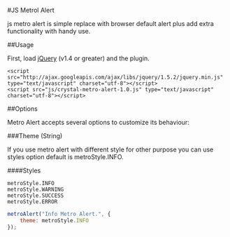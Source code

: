 #JS Metrol Alert

js metro alert is simple replace with browser default alert plus add extra functionality with handy use.

##Usage

First, load [jQuery](http://jquery.com/) (v1.4 or greater) and the plugin.

    <script src="http://ajax.googleapis.com/ajax/libs/jquery/1.5.2/jquery.min.js" type="text/javascript" charset="utf-8"></script>
    <script src="js/crystal-metro-alert-1.0.js" type="text/javascript" charset="utf-8"></script>

##Options

Metro Alert accepts several options to customize its behaviour:

###Theme (String)

If you use metro alert with different style for other purpose you can use styles option default is metroStyle.INFO.

####Styles

    metroStyle.INFO
    metroStyle.WARNING
    metroStyle.SUCCESS
    metroStyle.ERROR

```javascript
metroAlert("Info Metro Alert.", {
    theme: metroStyle.INFO
});
```
